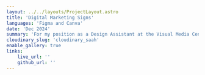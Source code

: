 ```yaml
---
layout: ../../layouts/ProjectLayout.astro
title: 'Digital Marketing Signs'
languages: 'Figma and Canva'
date: 'Dec 2024'
summary: 'For my position as a Design Assistant at the Visual Media Center, under the School of Art and Art History at the University of Denver, I was tasked with creating marketing signs for exhibitions, events, faculty and student achievements, upcoming course registration, and other related information for the department.'
cloudinary_slug: 'cloudinary_saah'
enable_gallery: true
links:
    live_url: ''
    github_url: ''
---
```


